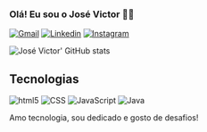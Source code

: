 ### Olá! Eu sou o José Victor 👨‍💻

[![Gmail](https://img.shields.io/badge/Gmail-D14836?style=for-the-badge&logo=gmail&logoColor=white)](lopsvictor8@gmail.com)
[![Linkedin](https://img.shields.io/badge/LinkedIn-0077B5?style=for-the-badge&logo=linkedin&logoColor=white)](https://linkedin.com/in/jos%C3%A9-victor-0434a914a/)
[![Instagram](https://img.shields.io/badge/Instagram-E4405F?style=for-the-badge&logo=instagram&logoColor=white)](https://instagram.com/lopsvictor08/)

![José Victor' GitHub stats](https://github-readme-stats.vercel.app/api?username=Victorlp08&show_icons=true&theme=tokyonight)

## Tecnologias

<div display="inline_block">
<img aling="center" alt="html5" src="https://img.shields.io/badge/HTML5-E34F26?style=for-the-badge&logo=html5&logoColor=white">
<img aling="center" alt="CSS" src="https://img.shields.io/badge/CSS3-1572B6?style=for-the-badge&logo=css3&logoColor=white">
<img aling="center" alt="JavaScript" src="https://img.shields.io/badge/JavaScript-F7DF1E?style=for-the-badge&logo=javascript&logoColor=black">
<img aling="center" alt="Java" src="https://img.shields.io/badge/Java-ED8B00?style=for-the-badge&logo=java&logoColor=white">
</div>

Amo tecnologia, sou dedicado e gosto de desafios!
